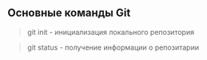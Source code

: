 ## Основные команды Git

> git init - инициализация локального репозитория

>git status - получение информации о репозитарии